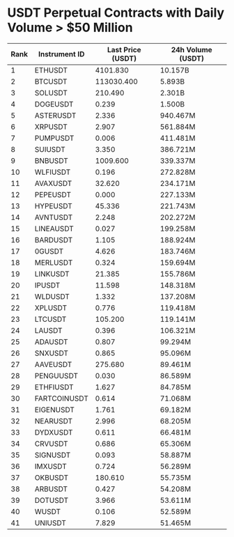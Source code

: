 # USDT Perpetual Contracts with Daily Volume > $50 Million

| Rank | Instrument ID | Last Price (USDT) | 24h Volume (USDT) |
|------|---------------|-------------------|-------------------|
| 1 | ETHUSDT | 4101.830 | 10.157B |
| 2 | BTCUSDT | 113030.400 | 5.893B |
| 3 | SOLUSDT | 210.490 | 2.301B |
| 4 | DOGEUSDT | 0.239 | 1.500B |
| 5 | ASTERUSDT | 2.336 | 940.467M |
| 6 | XRPUSDT | 2.907 | 561.884M |
| 7 | PUMPUSDT | 0.006 | 411.481M |
| 8 | SUIUSDT | 3.350 | 386.721M |
| 9 | BNBUSDT | 1009.600 | 339.337M |
| 10 | WLFIUSDT | 0.196 | 272.828M |
| 11 | AVAXUSDT | 32.620 | 234.171M |
| 12 | PEPEUSDT | 0.000 | 227.133M |
| 13 | HYPEUSDT | 45.336 | 221.743M |
| 14 | AVNTUSDT | 2.248 | 202.272M |
| 15 | LINEAUSDT | 0.027 | 199.258M |
| 16 | BARDUSDT | 1.105 | 188.924M |
| 17 | 0GUSDT | 4.626 | 183.746M |
| 18 | MERLUSDT | 0.324 | 159.694M |
| 19 | LINKUSDT | 21.385 | 155.786M |
| 20 | IPUSDT | 11.598 | 148.318M |
| 21 | WLDUSDT | 1.332 | 137.208M |
| 22 | XPLUSDT | 0.776 | 119.418M |
| 23 | LTCUSDT | 105.200 | 119.141M |
| 24 | LAUSDT | 0.396 | 106.321M |
| 25 | ADAUSDT | 0.807 | 99.294M |
| 26 | SNXUSDT | 0.865 | 95.096M |
| 27 | AAVEUSDT | 275.680 | 89.461M |
| 28 | PENGUUSDT | 0.030 | 86.589M |
| 29 | ETHFIUSDT | 1.627 | 84.785M |
| 30 | FARTCOINUSDT | 0.614 | 71.068M |
| 31 | EIGENUSDT | 1.761 | 69.182M |
| 32 | NEARUSDT | 2.996 | 68.205M |
| 33 | DYDXUSDT | 0.611 | 66.481M |
| 34 | CRVUSDT | 0.686 | 65.306M |
| 35 | SIGNUSDT | 0.093 | 58.887M |
| 36 | IMXUSDT | 0.724 | 56.289M |
| 37 | OKBUSDT | 180.610 | 55.735M |
| 38 | ARBUSDT | 0.427 | 54.208M |
| 39 | DOTUSDT | 3.966 | 53.611M |
| 40 | WUSDT | 0.106 | 52.589M |
| 41 | UNIUSDT | 7.829 | 51.465M |
